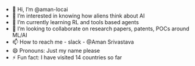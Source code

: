 - 👋 Hi, I’m @aman-locai
- 👀 I’m interested in knowing how aliens think about AI
- 🌱 I’m currently learning RL and tools based agents
- 💞️ I’m looking to collaborate on research papers, patents, POCs around ML/AI
- 📫 How to reach me - slack - @Aman Srivastava
- 😄 Pronouns: Just my name please
- ⚡ Fun fact: I have visited 14 countries so far

<!---
aman-locai/aman-locai is a ✨ special ✨ repository because its `README.md` (this file) appears on your GitHub profile.
You can click the Preview link to take a look at your changes.
--->
